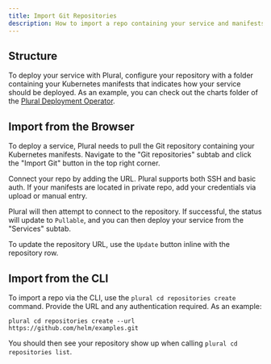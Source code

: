 ```yaml
---
title: Import Git Repositories
description: How to import a repo containing your service and manifests
---
```


## Structure

To deploy your service with Plural, configure your repository with a folder containing your Kubernetes manifests that indicates how your service should be deployed. As an example, you can check out the charts folder of the [Plural Deployment Operator](https://github.com/pluralsh/deployment-operator/tree/main/charts/deployment-operator).

## Import from the Browser

To deploy a service, Plural needs to pull the Git repository containing your Kubernetes manifests. Navigate to the "Git repositories" subtab and click the "Import Git" button in the top right corner.

Connect your repo by adding the URL. Plural supports both SSH and basic auth. If your manifests are located in private repo, add your credentials via upload or manual entry.

Plural will then attempt to connect to the repository. If successful, the status will update to `Pullable`, and you can then deploy your service from the "Services" subtab.

To update the repository URL, use the `Update` button inline with the repository row.

## Import from the CLI

To import a repo via the CLI, use the `plural cd repositories create` command. Provide the URL and any authentication required. As an example:

```
plural cd repositories create --url https://github.com/helm/examples.git
```

You should then see your repository show up when calling `plural cd repositories list`.
